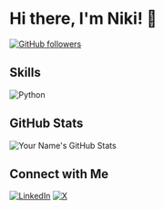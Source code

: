 # Hi there, I'm Niki! 👋

<!--![Your Name's GitHub Banner](https://example.com/banner.png)-->

[![GitHub followers](https://img.shields.io/github/followers/iN1k1?style=social)](https://github.com/your-username)
<!--[![Twitter Follow](https://img.shields.io/twitter/follow/your-handle?style=social)](https://twitter.com/your-handle)-->

<!--
## About Me
- 🔭 I’m currently working on [project name].
- 🌱 I’m learning [technology or skill].
- 👯 I’m looking to collaborate on [type of projects].
- 💬 Ask me about [topics you're knowledgeable about].
- 📫 How to reach me: [email or social media links].
-->

## Skills
![Python](https://img.shields.io/badge/-Python-3776AB?logo=python&logoColor=white)

<!--## Projects
### [Project Name](https://github.com/your-username/project-repo)
![Project Screenshot](https://example.com/screenshot.png)
- A brief description of the project.
- Built with: [technologies used].
-->

## GitHub Stats
![Your Name's GitHub Stats](https://github-readme-stats.vercel.app/api?username=iN1k1&show_icons=true&theme=radical)

## Connect with Me
[![LinkedIn](https://img.shields.io/badge/-LinkedIn-0077B5?logo=linkedin&logoColor=white)](https://linkedin.com/in/niki-martinel)
[![X](https://img.shields.io/badge/-Twitter-1DA1F2?logo=twitter&logoColor=white)](https://twitter.com/iN1k1)
